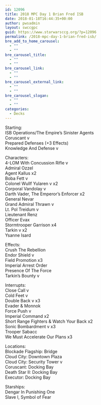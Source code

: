 ```yaml
---
id: 12096
title: 2018 MPC Day 1 Brian Fred ISB
date: 2018-01-18T16:44:35+00:00
author: pwsadmin
layout: swccgpc
guid: https://www.starwarsccg.org/?p=12096
permalink: /2018-mpc-day-1-brian-fred-isb/
bre_add_to_home_carousel:
  - ""
  - ""
bre_carousel_title:
  - ""
  - ""
bre_carousel_link:
  - ""
  - ""
bre_carousel_external_link:
  - ""
  - ""
bre_carousel_slogan:
  - ""
  - ""
categories:
  - Decks
---
```

Starting:  
ISB Operations/The Empire’s Sinister Agents  
Coruscant v  
Prepared Defenses (+3 Effects)  
Knowledge And Defense v

Characters:  
4-LOM With Concussion Rifle v  
Admiral Ozzel  
Agent Kallus x2  
Boba Fett v  
Colonel Wullf Yularen v x2  
Corporal Vandolay v  
Darth Vader, The Emperor’s Enforcer x2  
General Nevar  
Grand Admiral Thrawn v  
Lt. Pol Treidum v  
Lieutenant Renz  
Officer Evax  
Stormtrooper Garrison x4  
Tarkin v x2  
Ysanne Isard

Effects:  
Crush The Rebellion  
Endor Shield v  
Field Promotion x3  
Imperial Arrest Order  
Presence Of The Force  
Tarkin’s Bounty v

Interrupts:  
Close Call v  
Cold Feet v  
Double Back v x3  
Evader & Monnok  
Force Push v  
Imperial Command x2  
Short Range Fighters & Watch Your Back x2  
Sonic Bombardment v x3  
Trooper Sabacc  
We Must Accelerate Our Plans x3

Locations:  
Blockade Flagship: Bridge  
Cloud City: Downtown Plaza  
Cloud City: Security Tower v  
Coruscant: Docking Bay  
Death Star II: Docking Bay  
Executor: Docking Bay

Starships:  
Dengar In Punishing One  
Slave I, Symbol of Fear